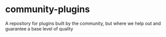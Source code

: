 # community-plugins
A repository for plugins built by the community, but where we help out and guarantee a base level of quality
